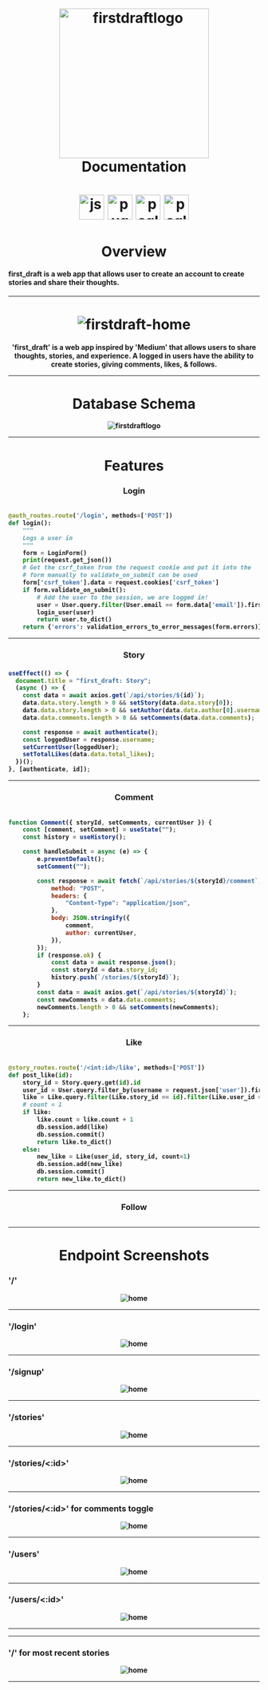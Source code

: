 <h1 align="center">
  <img src="documentation/Screen Shot 2020-12-31 at 11.23.31 AM.png" alt="firstdraftlogo" width="300">
  <br>
  Documentation
</h1>
<h1 align="center">
  <img src="https://cdn.worldvectorlogo.com/logos/react.svg" alt="js-logo" width="50">
  <img src="https://miro.medium.com/max/1400/1*Q5EUk28Xc3iCDoMSkrd1_w.png" alt="pug-logo" width="50">
  <img src="https://i.ibb.co/VpGfh8w/icons8-postgresql-96-1.png" alt="psql-logo" width="50">
  <img src="https://hakin9.org/wp-content/uploads/2019/08/connect-a-flask-app-to-a-mysql-database-with-sqlalchemy-and-pymysql.jpg" alt="psql-logo" width="50">
</h1>

<h1 align="center">
  Overview
</h1>
<h4>
first_draft is a web app that allows user to create an account to create stories and share their thoughts.
</h4>

---

<h1 align="center" >
 <img src="documentation/Screen Shot 2020-12-31 at 1.13.58 PM.png" alt="firstdraft-home"">
</h1>

<h4 align="center">'first_draft' is a web app inspired by 'Medium' that allows users to share thoughts, stories, and experience. A logged in users have the ability to create stories, giving comments, likes, & follows.
<pFirst_draft is built with React, Flask, Python and PostgreSQL, SQLAlchemy</h4>

---

<h1>Database Schema</h1>

 <img src="documentation/database-schema.png" alt="firstdraftlogo">

---

<h1>Features</h1>
<h3>Login</h3>

<h4 align='left'>

```py

@auth_routes.route('/login', methods=['POST'])
def login():
    """
    Logs a user in
    """
    form = LoginForm()
    print(request.get_json())
    # Get the csrf_token from the request cookie and put it into the
    # form manually to validate_on_submit can be used
    form['csrf_token'].data = request.cookies['csrf_token']
    if form.validate_on_submit():
        # Add the user to the session, we are logged in!
        user = User.query.filter(User.email == form.data['email']).first()
        login_user(user)
        return user.to_dict()
    return {'errors': validation_errors_to_error_messages(form.errors)}, 401


```

---

<h3>Story</h3>

<h4 align='left'>

```js
useEffect(() => {
  document.title = "first_draft: Story";
  (async () => {
    const data = await axios.get(`/api/stories/${id}`);
    data.data.story.length > 0 && setStory(data.data.story[0]);
    data.data.story.length > 0 && setAuthor(data.data.author[0].username);
    data.data.comments.length > 0 && setComments(data.data.comments);

    const response = await authenticate();
    const loggedUser = response.username;
    setCurrentUser(loggedUser);
    setTotalLikes(data.data.total_likes);
  })();
}, [authenticate, id]);
```

---

<h3>Comment</h3>

<h4 align='left'>

```js

function Comment({ storyId, setComments, currentUser }) {
	const [comment, setComment] = useState("");
	const history = useHistory();

	const handleSubmit = async (e) => {
		e.preventDefault();
		setComment("");

		const response = await fetch(`/api/stories/${storyId}/comment`, {
			method: "POST",
			headers: {
				"Content-Type": "application/json",
			},
			body: JSON.stringify({
				comment,
				author: currentUser,
			}),
		});
		if (response.ok) {
			const data = await response.json();
			const storyId = data.story_id;
			history.push(`/stories/${storyId}`);
		}
		const data = await axios.get(`/api/stories/${storyId}`);
		const newComments = data.data.comments;
		newComments.length > 0 && setComments(newComments);
	};

```

---

<h3>Like</h3>

<h4 align='left'>

```py

@story_routes.route('/<int:id>/like', methods=['POST'])
def post_like(id):
    story_id = Story.query.get(id).id
    user_id = User.query.filter_by(username = request.json['user']).first().id
    like = Like.query.filter(Like.story_id == id).filter(Like.user_id == user_id).first()
    # count = 1
    if like:
        like.count = like.count + 1
        db.session.add(like)
        db.session.commit()
        return like.to_dict()
    else:
        new_like = Like(user_id, story_id, count=1)
        db.session.add(new_like)
        db.session.commit()
        return new_like.to_dict()

```

---

<h3>Follow</h3>

```py

```

---

<h1>Endpoint Screenshots</h1>

<h3 align='left'>'/'</h3>

<img src="documentation/Screenshot 2020-12-31 190326.jpg" alt="home">

---

<h3 align='left'>'/login'</h3>

<img src="documentation/Screenshot 2020-12-31 192059.jpg" alt="home">

---

<h3 align='left'>'/signup'</h3>

<img src="documentation/Screenshot 2020-12-31 192120.jpg" alt="home">

---

<h3 align='left'>'/stories'</h3>

<img src="documentation/Screenshot 2020-12-31 151046.jpg" alt="home">

---

<h3 align='left'>'/stories/<:id>'</h3>

<img src="documentation/Screenshot 2020-12-31 151709.jpg" alt="home">

---

<h3 align='left'>'/stories/<:id>' for comments toggle</h3>

<img src="documentation/Screenshot 2020-12-31 151401.jpg" alt="home">

---

<h3 align='left'>'/users'</h3>

<img src="documentation/Screenshot 2020-12-31 151447.jpg" alt="home">

---

<h3 align='left'>'/users/<:id>'</h3>

<img src="documentation/Screenshot 2020-12-31 192746.jpg" alt="home">

---

---

<h3 align='left'>'/' for most recent stories</h3>

<img src="documentation/Screenshot 2020-12-31 192920.jpg" alt="home">

---
